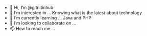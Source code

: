 - 👋 Hi, I’m @gitnitinhub
- 👀 I’m interested in ... Knowing what is the latest about technology 
- 🌱 I’m currently learning ... Java and PHP
- 💞️ I’m looking to collaborate on ... 
- 📫 How to reach me ... 

<!---
gitnitinhub/gitnitinhub is a ✨ special ✨ repository because its `README.md` (this file) appears on your GitHub profile.
You can click the Preview link to take a look at your changes.
--->
